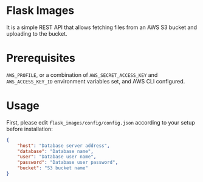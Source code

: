 # Flask Images

It is a simple REST API that allows fetching files from an AWS S3 bucket
and uploading to the bucket.

# Prerequisites

`AWS_PROFILE`, or a combination of `AWS_SECRET_ACCESS_KEY`
and `AWS_ACCESS_KEY_ID` environment variables set, and AWS CLI configured.

# Usage

First, please edit `flask_images/config/config.json` according to your setup before installation:
```json
{
    "host": "Database server address",
    "database": "Database name",
    "user": "Database user name",
    "password": "Database user password",
    "bucket": "S3 bucket name"
}
```